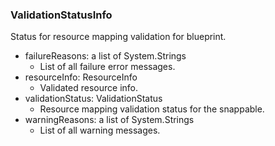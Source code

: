 ### ValidationStatusInfo
Status for resource mapping validation for blueprint.

- failureReasons: a list of System.Strings
  - List of all failure error messages.
- resourceInfo: ResourceInfo
  - Validated resource info.
- validationStatus: ValidationStatus
  - Resource mapping validation status for the snappable.
- warningReasons: a list of System.Strings
  - List of all warning messages.
